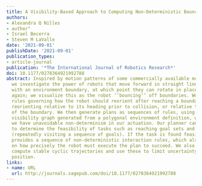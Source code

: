```yaml
---
title: A Visibility-Based Approach to Computing Non-Deterministic Bouncing Strategies
authors:
- Alexandra Q Nilles
- author"
- Israel Becerra
- Steven M LaValle
date: '2021-09-01'
publishDate: '2021-09-01'
publication_types:
- article-journal
publication: '*The International Journal of Robotics Research*'
doi: 10.1177/0278364921992788
abstract: Inspired by motion patterns of some commercially available mobile robots,
  we investigate the power of robots that move forward in straight lines until colliding
  with an environment boundary, at which point they can rotate in place and move forward
  again; we visualize this as the robot ‘‘bouncing’’ off boundaries. We define bounce
  rules governing how the robot should reorient after reaching a boundary, such as
  reorienting relative to its heading prior to collision, or relative to the normal
  of the boundary. We then generate plans as sequences of rules, using the bounce
  visibility graph generated from a polygonal environment definition, while assuming
  we have unavoidable non-determinism in our actuation. Our planner can be queried
  to determine the feasibility of tasks such as reaching goal sets and patrolling
  (repeatedly visiting a sequence of goals). If the task is found feasible, the planner
  provides a sequence of non-deterministic interaction rules, which also provide information
  on how precisely the robot must execute the plan to succeed. We also show how to
  compute stable cyclic trajectories and use these to limit uncertainty in the robot’s
  position.
links:
- name: URL
  url: http://journals.sagepub.com/doi/10.1177/0278364921992788
---
```

